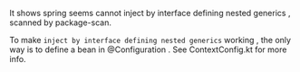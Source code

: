 It shows spring seems cannot inject by interface defining nested generics , scanned by package-scan.

To make `inject by interface defining nested generics` working , the only way is to define a bean in @Configuration . See ContextConfig.kt for more info.

